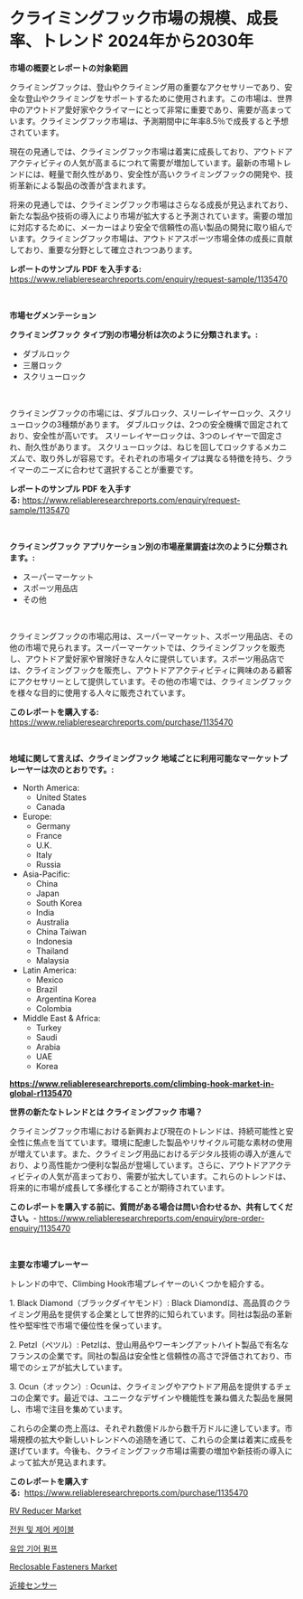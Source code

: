 <p><h1>クライミングフック市場の規模、成長率、トレンド 2024年から2030年</h1></p><p><strong>市場の概要とレポートの対象範囲</strong></p>
<p><p>クライミングフックは、登山やクライミング用の重要なアクセサリーであり、安全な登山やクライミングをサポートするために使用されます。この市場は、世界中のアウトドア愛好家やクライマーにとって非常に重要であり、需要が高まっています。クライミングフック市場は、予測期間中に年率8.5％で成長すると予想されています。</p><p>現在の見通しでは、クライミングフック市場は着実に成長しており、アウトドアアクティビティの人気が高まるにつれて需要が増加しています。最新の市場トレンドには、軽量で耐久性があり、安全性が高いクライミングフックの開発や、技術革新による製品の改善が含まれます。</p><p>将来の見通しでは、クライミングフック市場はさらなる成長が見込まれており、新たな製品や技術の導入により市場が拡大すると予測されています。需要の増加に対応するために、メーカーはより安全で信頼性の高い製品の開発に取り組んでいます。クライミングフック市場は、アウトドアスポーツ市場全体の成長に貢献しており、重要な分野として確立されつつあります。</p></p>
<p><strong>レポートのサンプル PDF を入手する:</strong> <a href="https://www.reliableresearchreports.com/enquiry/request-sample/1135470">https://www.reliableresearchreports.com/enquiry/request-sample/1135470</a></p>
<p>&nbsp;</p>
<p><strong>市場セグメンテーション</strong></p>
<p><strong>クライミングフック タイプ別の市場分析は次のように分類されます。:</strong></p>
<p><ul><li>ダブルロック</li><li>三層ロック</li><li>スクリューロック</li></ul></p>
<p>&nbsp;</p>
<p><p>クライミングフックの市場には、ダブルロック、スリーレイヤーロック、スクリューロックの3種類があります。 ダブルロックは、2つの安全機構で固定されており、安全性が高いです。 スリーレイヤーロックは、3つのレイヤーで固定され、耐久性があります。 スクリューロックは、ねじを回してロックするメカニズムで、取り外しが容易です。それぞれの市場タイプは異なる特徴を持ち、クライマーのニーズに合わせて選択することが重要です。</p></p>
<p><strong>レポートのサンプル PDF を入手する:</strong>&nbsp;<a href="https://www.reliableresearchreports.com/enquiry/request-sample/1135470">https://www.reliableresearchreports.com/enquiry/request-sample/1135470</a></p>
<p>&nbsp;</p>
<p><strong> クライミングフック アプリケーション別の市場産業調査は次のように分類されます。:</strong></p>
<p><ul><li>スーパーマーケット</li><li>スポーツ用品店</li><li>その他</li></ul></p>
<p>&nbsp;</p>
<p><p>クライミングフックの市場応用は、スーパーマーケット、スポーツ用品店、その他の市場で見られます。スーパーマーケットでは、クライミングフックを販売し、アウトドア愛好家や冒険好きな人々に提供しています。スポーツ用品店では、クライミングフックを販売し、アウトドアアクティビティに興味のある顧客にアクセサリーとして提供しています。その他の市場では、クライミングフックを様々な目的に使用する人々に販売されています。</p></p>
<p><strong>このレポートを購入する:</strong>&nbsp; <a href="https://www.reliableresearchreports.com/purchase/1135470">https://www.reliableresearchreports.com/purchase/1135470</a></p>
<p>&nbsp;</p>
<p><strong>地域に関して言えば、クライミングフック 地域ごとに利用可能なマーケットプレーヤーは次のとおりです。:</strong></p>
<p><ul>
    <li>
        North America:
        <ul>
            <li>United States</li>
            <li>Canada</li>
        </ul>
    </li>
    <li>
        Europe:
        <ul>
            <li>Germany</li>
            <li>France</li>
            <li>U.K.</li>
            <li>Italy</li>
            <li>Russia</li>
        </ul>
    </li>
    <li>
        Asia-Pacific:
        <ul>
            <li>China</li>
            <li>Japan</li>
            <li>South Korea</li>
            <li>India</li>
            <li>Australia</li>
            <li>China Taiwan</li>
            <li>Indonesia</li>
            <li>Thailand</li>
            <li>Malaysia</li>
        </ul>
    </li>
    <li>
        Latin America:
        <ul>
            <li>Mexico</li>
            <li>Brazil</li>
            <li>Argentina Korea</li>
            <li>Colombia</li>
        </ul>
    </li>
    <li>
        Middle East & Africa:
        <ul>
            <li>Turkey</li>
            <li>Saudi</li>
            <li>Arabia</li>
            <li>UAE</li>
            <li>Korea</li>
        </ul>
    </li>
    </ul></p>
<p><strong><a href="https://www.reliableresearchreports.com/climbing-hook-market-in-global-r1135470">https://www.reliableresearchreports.com/climbing-hook-market-in-global-r1135470</a></strong>&nbsp;</p>
<p><strong>世界の新たなトレンドとは クライミングフック 市場？</strong></p>
<p><p>クライミングフック市場における新興および現在のトレンドは、持続可能性と安全性に焦点を当てています。環境に配慮した製品やリサイクル可能な素材の使用が増えています。また、クライミング用品におけるデジタル技術の導入が進んでおり、より高性能かつ便利な製品が登場しています。さらに、アウトドアアクティビティの人気が高まっており、需要が拡大しています。これらのトレンドは、将来的に市場が成長して多様化することが期待されています。</p></p>
<p><strong>このレポートを購入する前に、質問がある場合は問い合わせるか、共有してください。</strong>- <a href="https://www.reliableresearchreports.com/enquiry/pre-order-enquiry/1135470">https://www.reliableresearchreports.com/enquiry/pre-order-enquiry/1135470</a></p>
<p>&nbsp;</p>
<p><strong>主要な市場プレーヤー</strong></p>
<p><p>トレンドの中で、Climbing Hook市場プレイヤーのいくつかを紹介する。</p><p>1. Black Diamond（ブラックダイヤモンド）: Black Diamondは、高品質のクライミング用品を提供する企業として世界的に知られています。同社は製品の革新性や堅牢性で市場で優位性を保っています。</p><p>2. Petzl（ペツル）: Petzlは、登山用品やワーキングアットハイト製品で有名なフランスの企業です。同社の製品は安全性と信頼性の高さで評価されており、市場でのシェアが拡大しています。</p><p>3. Ocun（オックン）: Ocunは、クライミングやアウトドア用品を提供するチェコの企業です。最近では、ユニークなデザインや機能性を兼ね備えた製品を展開し、市場で注目を集めています。</p><p>これらの企業の売上高は、それぞれ数億ドルから数千万ドルに達しています。市場規模の拡大や新しいトレンドへの追随を通じて、これらの企業は着実に成長を遂げています。今後も、クライミングフック市場は需要の増加や新技術の導入によって拡大が見込まれます。</p></p>
<p><strong>このレポートを購入する:</strong>&nbsp;&nbsp;<a href="https://www.reliableresearchreports.com/purchase/1135470">https://www.reliableresearchreports.com/purchase/1135470</a></p>
<p><p><a href="https://github.com/dx0328/Market-Research-Report-List-2/blob/main/rv-reducer-market.md">RV Reducer Market</a></p><p><a href="https://github.com/fernandotryO5lson96765/Market-Research-Report-List-1/blob/main/322345424547.md">전원 및 제어 케이블</a></p><p><a href="https://github.com/CliftonFisher9067/Market-Research-Report-List-1/blob/main/279868524546.md">유압 기어 펌프</a></p><p><a href="https://github.com/Glendatilghmankmgz0rbhwpy/Market-Research-Report-List-2/blob/main/reclosable-fasteners-market.md">Reclosable Fasteners Market</a></p><p><a href="https://github.com/ReganWisoky2023/Market-Research-Report-List-1/blob/main/380812826460.md">近接センサー</a></p></p>